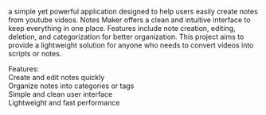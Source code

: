 a simple yet powerful application designed to help users easily create notes from youtube videos. Notes Maker offers a clean and intuitive interface to keep everything in one place. Features include note creation, editing, deletion, and categorization for better organization. This project aims to provide a lightweight solution for anyone who needs to convert videos into scripts or notes.    
       
Features:          
Create and edit notes quickly          
Organize notes into categories or tags            
Simple and clean user interface           
Lightweight and fast performance      
 
